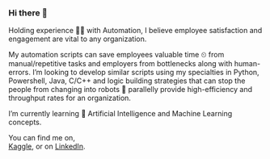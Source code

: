 ### Hi there 👋

Holding experience 👩‍💻 with Automation, I believe employee satisfaction and engagement are vital to any organization.

My automation scripts can save employees valuable time ⏲ from manual/repetitive tasks and employers from bottlenecks along with human-errors. I’m looking to develop similar scripts using my specialties in Python, Powershell, Java, C/C++ and logic building strategies that can stop the people from changing into robots 🤖 parallelly provide high-efficiency and throughput rates for an organization.

I’m currently learning 🌱 Artificial Intelligence and Machine Learning concepts.

You can find me on,<br>
[Kaggle](https://www.kaggle.com/sahistapatel96), or on
[LinkedIn](www.linkedin.com/in/sahistapatel).

<!--
**Sahista-Patel/Sahista-Patel** is a ✨ _special_ ✨ repository because its `README.md` (this file) appears on your GitHub profile.

Here are some ideas to get you started:

- 🔭 I’m currently working on ...
- 🌱 I’m currently learning ...
- 👯 I’m looking to collaborate on ...
- 🤔 I’m looking for help with ...
- 💬 Ask me about ...
- 📫 How to reach me: ...
- 😄 Pronouns: ...
- ⚡ Fun fact: ...
-->
